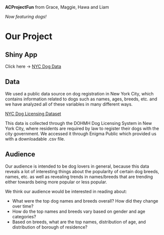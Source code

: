 **ACProjectFun** from Grace, Maggie, Hawa and Liam

*Now featuring dogs!*

# Our Project
## Shiny App
Click here -> [NYC Dog Data](https://0xpoky.shinyapps.io/dogs/)

## Data
We used a public data source on dog registration in New York City, which contains information related to dogs such as names, ages, breeds, etc. and we have analyzed all of these variables in many different ways.

[NYC Dog Licensing Dataset](https://public.enigma.com/datasets/nyc-dog-licensing-dataset-2016/3729f91b-f340-467e-9170-4078de389d24)

This data is collected through the DOHMH Dog Licensing System in New York City, where residents are required by law to register their dogs with the city government. We accessed it through Enigma Public which provided us with a downloadable .csv file. 

## Audience 
Our audience is intended to be dog lovers in general, because this data reveals a lot of interesting things about the popularity of certain dog breeds, names, etc. as well as revealing trends in names/breeds that are trending either towards being more popular or less popular.

We think our audience would be interested in reading about: 
* What were the top dog names and breeds overall? How did they change over time?
* How do the top names and breeds vary based on gender and age categories?
* Based on breeds, what are the top names, distribution of age, and distribution of borough of residence?
